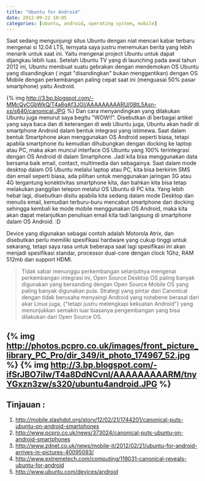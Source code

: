```yaml
---
title: "Ubuntu for Android"
date: 2012-09-22 10:05
categories: [ubuntu, android, operating system, mobile]
---
```


Saat sedang mengunjungi situs Ubuntu dengan niat mencari kabar terbaru mengenai si 12.04 LTS, ternyata saya justru menemukan berita yang lebih menarik untuk saat ini. Yaitu mengenai project Ubuntu untuk dapat dijangkau lebih luas. Setelah Ubuntu TV yang di launching pada awal tahun 2012 ini, Ubuntu membuat suatu gebrakan dengan mendemokan OS Ubuntu yang disandingkan ( ingat "disandingkan" bukan menggantikan) dengan OS Mobile dengan perkembangan paling cepat saat ini (menguasai 50% pasar smartphone) yaitu Android.
<!--more-->
{% img http://3.bp.blogspot.com/-MMcQyCGbWkQ/T4a8gAf3JGI/AAAAAAAAARU/08tL5Asn-xs/s640/canonical.JPG %}
Dan cara menyandingkan yang dilakukan Ubuntu juga menurut saya begitu "WOW!!". Disebutkan di berbagai artikel yang saya baca dan di keterangan di web Ubuntu juga, Ubuntu akan hadir di smartphone Android dalam bentuk integrasi yang istimewa. Saat dalam bentuk Smartphone akan menggunakan OS Android seperti biasa, tetapi apabila smartphone itu kemudian dihubungkan dengan docking ke laptop atau PC, maka akan muncul interface OS Ubuntu yang 100% terintegrasi dengan OS Android di dalam Smartphone. Jadi kita bisa menggunakan data bersama baik email, contact, multimedia dan sebagainya. Saat dalam mode desktop dalam OS Ubuntu melalui laptop atau PC, kita bisa berkirim SMS dan email seperti biasa, ada pilihan untuk menggunakan jaringan 3G atau 4G tergantung konektivitas smartphone kita, dan bahkan kita bisa tetap melakukan panggilan telepon melalui OS Ubuntu di PC kita. Yang lebih hebat lagi, disebutkan disitu apabila kita sedang dalam mode Desktop dan menulis email, kemudian terburu-buru mencabut smartphone dari docking sehingga kembali ke mode mobile menggunakan OS Android, maka kita akan dapat melanjutkan penulisan email kita tadi langsung di smartphone dalam OS Android. :D

Device yang digunakan sebagai contoh adalah Motorola Atrix, dan disebutkan perlu memiliki spesifikasi hardware yang cukup tinggi untuk sekarang, tetapi saya rasa untuk beberapa saat lagi spesifikasi ini akan menjadi spesifikasi standar, processor dual-core dengan clock 1Ghz, RAM 512mb dan support HDMI.

> Tidak sabar menunggu perkembangan selanjutnya mengenai perkembangan integrasi ini, Open Source Desktop OS paling banyak digunakan yang bersanding dengan Open Source Mobile OS yang paling banyak digunakan pula. Strategi yang pintar dari Canonical dengan tidak berusaha menyaingi Android yang notabene berasal dari akar Linux juga, {"tetapi justru melengkapi kekuatan Android"} yang menunjukkan semakin luar biasanya pengembangan yang bisa dilakukan dari Open Source OS.

{% img http://photos.pcpro.co.uk/images/front_picture_library_PC_Pro/dir_349/it_photo_174967_52.jpg %}
{% img http://3.bp.blogspot.com/-ifSrJBO7iIw/T4a8DdNCvnI/AAAAAAAAARM/tnyYGxzn3zw/s320/ubuntu4android.JPG %}
---
Tinjauan :
---
1. <http://mobile.slashdot.org/story/12/02/21/1744201/canonical-puts-ubuntu-on-android-smartphones>
2. <http://www.pcpro.co.uk/news/373024/canonical-puts-ubuntu-on-android-smartphones>
3. <http://www.zdnet.co.uk/news/mobile-it/2012/02/21/ubuntu-for-android-arrives-in-pictures-40095093/>
4. <http://www.extremetech.com/computing/119031-canonical-reveals-ubuntu-for-android>
5. <http://www.ubuntu.com/devices/android>
